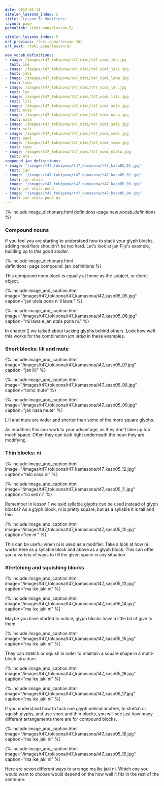 ```yaml
---
date: 2012-01-14
sitelen_lessons_index: 5
title: 'Lesson 5: Modifiers'
layout: page
permalink: /toki-pona/lesson-5/

sitelen_lessons_index: 5
url_previous: /toki-pona/lesson-4b/
url_next: /toki-pona/lesson-6/

new_vocab_definitions:
- image: /images/t47_tokipona/t47_nimi/t47_nimi_ike.jpg
  text: ike
- image: /images/t47_tokipona/t47_nimi/t47_nimi_jaki.jpg
  text: jaki
- image: /images/t47_tokipona/t47_nimi/t47_nimi_lawa.jpg
  text: lawa
- image: /images/t47_tokipona/t47_nimi/t47_nimi_len.jpg
  text: len
- image: /images/t47_tokipona/t47_nimi/t47_nimi_lili.jpg
  text: lili
- image: /images/t47_tokipona/t47_nimi/t47_nimi_mute.jpg
  text: mute
- image: /images/t47_tokipona/t47_nimi/t47_nimi_nasa.jpg
  text: nasa
- image: /images/t47_tokipona/t47_nimi/t47_nimi_seli.jpg
  text: seli
- image: /images/t47_tokipona/t47_nimi/t47_nimi_sewi.jpg
  text: sewi
- image: /images/t47_tokipona/t47_nimi/t47_nimi_tomo.jpg
  text: tomo
- image: /images/t47_tokipona/t47_nimi/t47_nimi_utala.jpg
  text: uta
compound_jan_definitions:
- image: "/images/t47_tokipona/t47_kamasona/t47_kaso05_01.jpg"
  text: jan
- image: "/images/t47_tokipona/t47_kamasona/t47_kaso05_02.jpg"
  text: jan utala
- image: "/images/t47_tokipona/t47_kamasona/t47_kaso05_03.jpg"
  text: jan utala pona
- image: "/images/t47_tokipona/t47_kamasona/t47_kaso05_04.jpg"
  text: jan utala pona ni
---
```


{% include image_dictionary.html definitions=page.new_vocab_definitions %}

### Compound nouns

If you feel you are starting to understand how to stack your glyph blocks, adding modifiers shouldn't be too hard. Let's look at jan Pije's example, building up to _this good soldier_.

{% include image_dictionary.html definitions=page.compound_jan_definitions %}

This compound noun block is equally at home as the subject, or direct object.

{% include image_and_caption.html image="/images/t47_tokipona/t47_kamasona/t47_kaso05_05.jpg" caption="jan utala pona ni li lawa." %}

{% include image_and_caption.html image="/images/t47_tokipona/t47_kamasona/t47_kaso05_06.jpg" caption="mi lawa e jan utala pona ni." %}

In chapter 2 we talked about tucking glyphs behind others. Look how well this works for the combination _jan utala_ in these examples.

### Short blocks: lili and mute

{% include image_and_caption.html image="/images/t47_tokipona/t47_kamasona/t47_kaso05_07.jpg" caption="jan lili" %}

{% include image_and_caption.html image="/images/t47_tokipona/t47_kamasona/t47_kaso05_08.jpg" caption="tomo mute" %}

{% include image_and_caption.html image="/images/t47_tokipona/t47_kamasona/t47_kaso05_09.jpg" caption="jan nasa mute" %}

Lili and mute are wider and shorter than some of the more square glyphs.

As modifiers this can work to your advantage, as they don't take up too much space. Often they can tuck right underneath the noun they are modifying.

### Thin blocks: ni

{% include image_and_caption.html image="/images/t47_tokipona/t47_kamasona/t47_kaso05_12.jpg" caption="telo nasa ni" %}

{% include image_and_caption.html image="/images/t47_tokipona/t47_kamasona/t47_kaso05_11.jpg" caption="ilo seli ni" %}

Remember in lesson 1 we said syllable glyphs can be used instead of glyph blocks? As a glyph block, ni is pretty square, but as a syllable it is tall and thin.

{% include image_and_caption.html image="/images/t47_tokipona/t47_kamasona/t47_kaso05_10.jpg" caption="len ni " %}

This can be useful when ni is used as a modifier. Take a look at how ni works here as a syllable block and above as a glyph block.  This can offer you a variety of ways to fill the given space in any situation.

### Stretching and squishing blocks

{% include image_and_caption.html image="/images/t47_tokipona/t47_kamasona/t47_kaso05_13.jpg" caption="ma ike jaki ni" %}

{% include image_and_caption.html image="/images/t47_tokipona/t47_kamasona/t47_kaso05_14.jpg" caption="ma ike jaki ni" %}

Maybe you have started to notice, glyph blocks have a little bit of give to them. 

{% include image_and_caption.html image="/images/t47_tokipona/t47_kamasona/t47_kaso05_15.jpg" caption="ma ike jaki ni" %}

They can stretch or squish in order to maintain a square shape in a multi-block structure. 

{% include image_and_caption.html image="/images/t47_tokipona/t47_kamasona/t47_kaso05_16.jpg" caption="ma ike jaki ni" %}

{% include image_and_caption.html image="/images/t47_tokipona/t47_kamasona/t47_kaso05_17.jpg" caption="ma ike jaki ni" %}

If you understand how to tuck one glyph behind another, to stretch or squish glyphs, and use short and thin blocks, you will see just how many different arrangements there are for compound blocks. 

{% include image_and_caption.html image="/images/t47_tokipona/t47_kamasona/t47_kaso05_18.jpg" caption="ma ike jaki ni" %}

{% include image_and_caption.html image="/images/t47_tokipona/t47_kamasona/t47_kaso05_19.jpg" caption="ma ike jaki ni" %}

Here are seven different ways to arrange ma ike jaki ni. Which one you would want to choose would depend on the how well it fits in the rest of the sentence.
